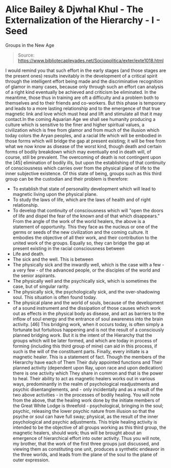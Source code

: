 # Alice Bailey & Djwhal Khul - The Externalization of the Hierarchy - I - Seed
Groups in the New Age

> Source: https://www.bibliotecapleyades.net/Sociopolitica/exter/exte1018.html

I would remind you that such effort in the early stages (and
those stages are the present ones) results inevitably in the development of a critical
spirit through the intelligent effort being made and the discriminative recognition of
glamor in many cases, because only through such an effort can analysis of a right kind
eventually be achieved and criticism be eliminated. In the meantime, those thus in
training are oft a difficulty and a problem both to themselves and to their friends and
co-workers. But this phase is temporary and leads to a more lasting relationship and to
the emergence of that true magnetic link and love which must heal and lift and stimulate
all that it may contact.In the coming Aquarian Age we shall see humanity producing a
culture which is sensitive to the finer and higher spiritual values, a civilization which
is free from glamor and from much of the illusion which today colors the Aryan peoples,
and a racial life which will be embodied in those forms which will bridge the gap at
present existing; it will be free from what we now know as disease of the worst kind,
though death and certain forms of bodily breakdown which may eventually end in death will,
of course, still be prevalent. The overcoming of death is not contingent upon the [45]
elimination of bodily ills, but upon the establishing of that continuity of consciousness
which carries over from the physical plane of life to the inner subjective existence. Of
this state of being, groups such as this third group can be the custodian and their
problem is therefore:
- To establish that state of personality development which will lead to magnetic living
upon the physical plane.
- To study the laws of life, which are the laws of health and of right relationship.
- To develop that continuity of consciousness which will "open the doors of life and
dispel the fear of the known and of that which disappears."
From the angle of the work of the world healers, the above is a statement of
opportunity. This they face as the nucleus or one of the germs or seeds of the new
civilization and the coming culture. It embodies the objective of all their work, and
their contribution to the united work of the groups.
Equally so, they can bridge the gap at present existing in the racial consciousness
between
- Life and death.
- The sick and the well. This is between
- The physically sick and the inwardly well, which is the case with a few - a very few -
of the advanced people, or the disciples of the world and the senior aspirants.
- The physically well and the psychically sick, which is sometimes the case, but of
singular rarity.
- The physically sick, the psychologically sick, and the over-shadowing soul. This
situation is often found today.
- The physical plane and the world of souls, because of the development of a sound
instrument and the dissipation of those causes which work out as effects in the physical
body as disease, and act as barriers to the inflow of soul energy and the entrance of soul
awareness into the brain activity. [46]
This bridging work, when it occurs today, is often simply a fortunate but fortuitous
happening and is not the result of a consciously planned bridging work. But it is the
intent of the Hierarchy that the groups which will be later formed, and which are today in
process of forming (including this third group of mine) can aid in this process, if such
is the will of the constituent parts.
Finally, every initiate is a magnetic healer. This is a statement of fact. Though the
members of the Hierarchy have each of Them Their duly appointed functions and Their
planned activity (dependent upon Ray, upon race and upon dedication) there is one activity
which They share in common and that is the power to heal. Their ability to act as magnetic
healers works out in various ways, predominantly in the realm of psychological
readjustments and psychic disentanglements, and - only incidentally and as a result of the
two above activities - in the processes of bodily healing. You will note from the above,
that the healing work done by the initiate members of the Great White Lodge is threefold -
psychological, bringing in the soul; psychic, releasing the lower psychic
nature from illusion so that the psyche or soul can have full sway; physical, as
the result of the inner psychological and psychic adjustments.
This triple healing activity is intended to be the objective of all groups working as
this third group, the magnetic healers, should work; thus will be brought about an
emergence of hierarchical effort into outer activity. Thus you will note, my brother, that
the work of the first three groups just discussed, and viewing them as constituting one
unit, produces a synthetic endeavor in the three worlds, and leads from the plane of the
soul to the plane of outer expression.

